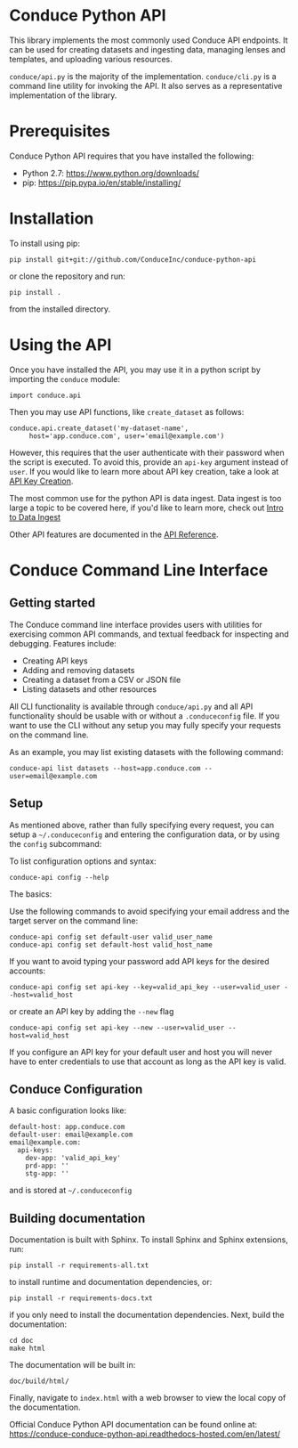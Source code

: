 # Conduce Python API

This library implements the most commonly used Conduce API endpoints. It can be used for creating datasets and ingesting data, managing lenses and templates, and uploading various resources.

`conduce/api.py` is the majority of the implementation. `conduce/cli.py` is a command line utility for invoking the API. It also serves as a representative implementation of the library.

# Prerequisites

Conduce Python API requires that you have installed the following:

* Python 2.7: https://www.python.org/downloads/
* pip: https://pip.pypa.io/en/stable/installing/

# Installation

To install using pip:

```
pip install git+git://github.com/ConduceInc/conduce-python-api
```

or clone the repository and run:

```
pip install .
```

from the installed directory.

# Using the API

Once you have installed the API, you may use it in a python script by importing the `conduce` module:

```
import conduce.api
```

Then you may use API functions, like `create_dataset` as follows:

```
conduce.api.create_dataset('my-dataset-name',
     host='app.conduce.com', user='email@example.com')
```

However, this requires that the user authenticate with their password when the script is executed. To avoid this, provide an `api-key` argument instead of `user`. If you would like to learn more about API key creation, take a look at [API Key Creation](https://conduce-conduce-python-api.readthedocs-hosted.com/en/latest/api-key-creation.html).

The most common use for the python API is data ingest. Data ingest is too large a topic to be covered here, if you'd like to learn more, check out [Intro to Data Ingest](https://conduce-conduce-python-api.readthedocs-hosted.com/en/latest/data-ingest.html)

Other API features are documented in the [API Reference](https://conduce-conduce-python-api.readthedocs-hosted.com/en/latest/api-ref.html).

# Conduce Command Line Interface

## Getting started

The Conduce command line interface provides users with utilities for exercising common API commands, and textual feedback for inspecting and debugging. Features include:

* Creating API keys
* Adding and removing datasets
* Creating a dataset from a CSV or JSON file
* Listing datasets and other resources

All CLI functionality is available through `conduce/api.py` and all API functionality should be usable with or without a `.conduceconfig` file. If you want to use the CLI without any setup you may fully specify your requests on the command line.

As an example, you may list existing datasets with the following command:

```
conduce-api list datasets --host=app.conduce.com --user=email@example.com
```

## Setup

As mentioned above, rather than fully specifying every request, you can setup a `~/.conduceconfig` and entering the configuration data, or by using the `config` subcommand:

To list configuration options and syntax:

```
conduce-api config --help
```

The basics:

Use the following commands to avoid specifying your email address and the target server on the command line:

```
conduce-api config set default-user valid_user_name
conduce-api config set default-host valid_host_name
```

If you want to avoid typing your password add API keys for the desired accounts:

```
conduce-api config set api-key --key=valid_api_key --user=valid_user --host=valid_host
```

or create an API key by adding the `--new` flag

```
conduce-api config set api-key --new --user=valid_user --host=valid_host
```

If you configure an API key for your default user and host you will never have to enter credentials to use that account as long as the API key is valid.

## Conduce Configuration

A basic configuration looks like:

```
default-host: app.conduce.com
default-user: email@example.com
email@example.com:
  api-keys:
    dev-app: 'valid_api_key'
    prd-app: ''
    stg-app: ''
```

and is stored at `~/.conduceconfig`

## Building documentation

Documentation is built with Sphinx. To install Sphinx and Sphinx extensions, run:

```
pip install -r requirements-all.txt
```

to install runtime and documentation dependencies, or:

```
pip install -r requirements-docs.txt
```

if you only need to install the documentation dependencies. Next, build the documentation:

```
cd doc
make html
```

The documentation will be built in:

```
doc/build/html/
```

Finally, navigate to `index.html` with a web browser to view the local copy of the documentation.

Official Conduce Python API documentation can be found online at: https://conduce-conduce-python-api.readthedocs-hosted.com/en/latest/
